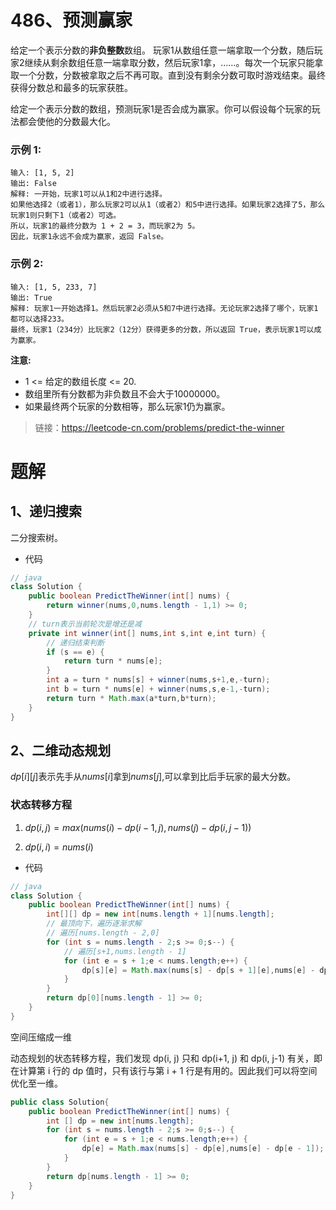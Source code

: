 # 486、预测赢家
给定一个表示分数的**非负整数**数组。 玩家1从数组任意一端拿取一个分数，随后玩家2继续从剩余数组任意一端拿取分数，然后玩家1拿，……。每次一个玩家只能拿取一个分数，分数被拿取之后不再可取。直到没有剩余分数可取时游戏结束。最终获得分数总和最多的玩家获胜。

给定一个表示分数的数组，预测玩家1是否会成为赢家。你可以假设每个玩家的玩法都会使他的分数最大化。

### 示例 1:
```
输入: [1, 5, 2]
输出: False
解释: 一开始，玩家1可以从1和2中进行选择。
如果他选择2（或者1），那么玩家2可以从1（或者2）和5中进行选择。如果玩家2选择了5，那么玩家1则只剩下1（或者2）可选。
所以，玩家1的最终分数为 1 + 2 = 3，而玩家2为 5。
因此，玩家1永远不会成为赢家，返回 False。
```
### 示例 2:
```
输入: [1, 5, 233, 7]
输出: True
解释: 玩家1一开始选择1。然后玩家2必须从5和7中进行选择。无论玩家2选择了哪个，玩家1都可以选择233。
最终，玩家1（234分）比玩家2（12分）获得更多的分数，所以返回 True，表示玩家1可以成为赢家。
```
**注意:**

- 1 <= 给定的数组长度 <= 20.
- 数组里所有分数都为非负数且不会大于10000000。
- 如果最终两个玩家的分数相等，那么玩家1仍为赢家。

> 链接：https://leetcode-cn.com/problems/predict-the-winner


# 题解
## 1、递归搜索
二分搜索树。
- 代码
```java
// java
class Solution {
    public boolean PredictTheWinner(int[] nums) {
        return winner(nums,0,nums.length - 1,1) >= 0;
    }
    // turn表示当前轮次是增还是减
    private int winner(int[] nums,int s,int e,int turn) {
        // 递归结束判断
        if (s == e) {
            return turn * nums[e];
        }
        int a = turn * nums[s] + winner(nums,s+1,e,-turn);
        int b = turn * nums[e] + winner(nums,s,e-1,-turn);
        return turn * Math.max(a*turn,b*turn);
    }
}
```

## 2、二维动态规划
$dp[i][j]$表示先手从$nums[i]$拿到$nums[j]$,可以拿到比后手玩家的最大分数。
### 状态转移方程

1. $dp(i,j) = max(nums(i) - dp(i-1,j),nums(j) - dp(i,j-1))$

2. $dp(i,i) = nums(i)$
- 代码
```java
// java
class Solution {
    public boolean PredictTheWinner(int[] nums) {
        int[][] dp = new int[nums.length + 1][nums.length];
        // 最顶向下，遍历逐渐求解
        // 遍历[nums.length - 2,0]
        for (int s = nums.length - 2;s >= 0;s--) {
            // 遍历[s+1,nums.length - 1]
            for (int e = s + 1;e < nums.length;e++) {
                dp[s][e] = Math.max(nums[s] - dp[s + 1][e],nums[e] - dp[s][e-1]);
            }
        }
        return dp[0][nums.length - 1] >= 0;
    }
}
```
空间压缩成一维

动态规划的状态转移方程，我们发现 dp(i, j) 只和 dp(i+1, j) 和 dp(i, j-1) 有关，即在计算第 i 行的 dp 值时，只有该行与第 i + 1 行是有用的。因此我们可以将空间优化至一维。

```java
public class Solution{
    public boolean PredictTheWinner(int[] nums) {
        int [] dp = new int[nums.length];
        for (int s = nums.length - 2;s >= 0;s--) {
            for (int e = s + 1;e < nums.length;e++) {
                dp[e] = Math.max(nums[s] - dp[e],nums[e] - dp[e - 1]);
            }
        }
        return dp[nums.length - 1] >= 0;
    }
}
```
```